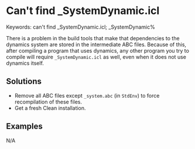 # Can't find _SystemDynamic.icl

Keywords: can't find _SystemDynamic.icl; _SystemDynamic%

There is a problem in the build tools that make that dependencies to the
dynamics system are stored in the intermediate ABC files. Because of this,
after compiling a program that uses dynamics, any other program you try to
compile will require `_SystemDynamic.icl` as well, even when it does not use
dynamics itself.

## Solutions

- Remove all ABC files except `_system.abc` (in `StdEnv`) to force
  recompilation of these files.
- Get a fresh Clean installation.

## Examples

N/A
